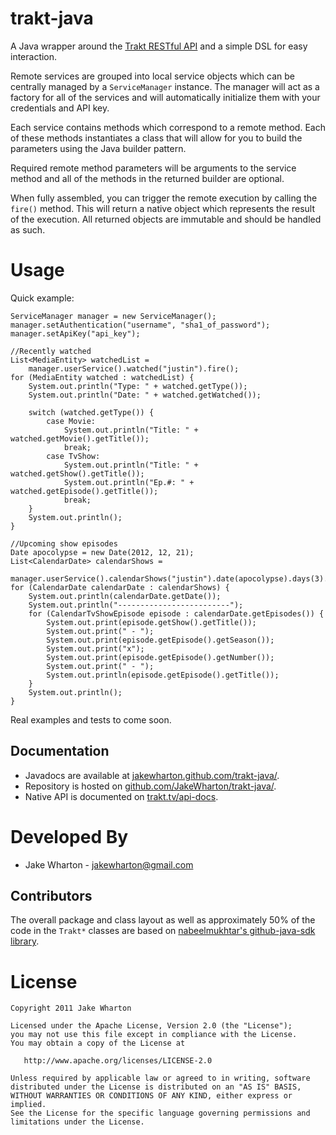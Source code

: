trakt-java
============

A Java wrapper around the [Trakt RESTful API][1] and a simple DSL for easy
interaction.

Remote services are grouped into local service objects which can be centrally
managed by a `ServiceManager` instance. The manager will act as a factory for
all of the services and will automatically initialize them with your
credentials and API key.

Each service contains methods which correspond to a remote method. Each of
these methods instantiates a class that will allow for you to build the
parameters using the Java builder pattern.

Required remote method parameters will be arguments to the service method and
all of the methods in the returned builder are optional.

When fully assembled, you can trigger the remote execution by calling the
`fire()` method. This will return a native object which represents the result
of the execution. All returned objects are immutable and should be handled
as such.



Usage
=====

Quick example:

    ServiceManager manager = new ServiceManager();
    manager.setAuthentication("username", "sha1_of_password");
    manager.setApiKey("api_key");
    
    //Recently watched
    List<MediaEntity> watchedList =
    	manager.userService().watched("justin").fire();
    for (MediaEntity watched : watchedList) {
    	System.out.println("Type: " + watched.getType());
    	System.out.println("Date: " + watched.getWatched());
    	
    	switch (watched.getType()) {
    		case Movie:
    			System.out.println("Title: " + watched.getMovie().getTitle());
    			break;
    		case TvShow:
    			System.out.println("Title: " + watched.getShow().getTitle());
    			System.out.println("Ep.#: " + watched.getEpisode().getTitle());
    			break;
    	}
    	System.out.println();
    }
    
    //Upcoming show episodes
    Date apocolypse = new Date(2012, 12, 21);
    List<CalendarDate> calendarShows =
    	manager.userService().calendarShows("justin").date(apocolypse).days(3).fire();
    for (CalendarDate calendarDate : calendarShows) {
    	System.out.println(calendarDate.getDate());
    	System.out.println("-------------------------");
    	for (CalendarTvShowEpisode episode : calendarDate.getEpisodes()) {
    		System.out.print(episode.getShow().getTitle());
    		System.out.print(" - ");
    		System.out.print(episode.getEpisode().getSeason());
    		System.out.print("x");
    		System.out.print(episode.getEpisode().getNumber());
    		System.out.print(" - ");
    		System.out.println(episode.getEpisode().getTitle());
    	}
    	System.out.println();
    }

Real examples and tests to come soon.


Documentation
-------------

 * Javadocs are available at [jakewharton.github.com/trakt-java/][2].
 * Repository is hosted on [github.com/JakeWharton/trakt-java/][3].
 * Native API is documented on [trakt.tv/api-docs][1].



Developed By
============

* Jake Wharton - <jakewharton@gmail.com>


Contributors
------------

The overall package and class layout as well as approximately 50% of the code
in the `Trakt*` classes are based on [nabeelmukhtar's github-java-sdk
library][4].



License
=======

    Copyright 2011 Jake Wharton

    Licensed under the Apache License, Version 2.0 (the "License");
    you may not use this file except in compliance with the License.
    You may obtain a copy of the License at

       http://www.apache.org/licenses/LICENSE-2.0

    Unless required by applicable law or agreed to in writing, software
    distributed under the License is distributed on an "AS IS" BASIS,
    WITHOUT WARRANTIES OR CONDITIONS OF ANY KIND, either express or implied.
    See the License for the specific language governing permissions and
    limitations under the License.




 [1]: http://trakt.tv/api-docs
 [2]: http://jakewharton.github.com/trakt-java/
 [3]: https://github.com/JakeWharton/trakt-java/
 [4]: https://github.com/nabeelmukhtar/github-java-sdk
